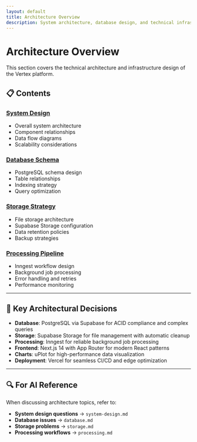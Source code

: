```yaml
---
layout: default
title: Architecture Overview
description: System architecture, database design, and technical infrastructure for Vertex
---
```


# Architecture Overview

This section covers the technical architecture and infrastructure design of the Vertex platform.

## 📋 Contents

### [System Design](/vertex/architecture/system-design/)
- Overall system architecture
- Component relationships
- Data flow diagrams
- Scalability considerations

### [Database Schema](/vertex/architecture/database/)
- PostgreSQL schema design
- Table relationships
- Indexing strategy
- Query optimization

### [Storage Strategy](/vertex/architecture/storage/)
- File storage architecture
- Supabase Storage configuration
- Data retention policies
- Backup strategies

### [Processing Pipeline](/vertex/architecture/processing/)
- Inngest workflow design
- Background job processing
- Error handling and retries
- Performance monitoring

---

## 🎯 Key Architectural Decisions

- **Database**: PostgreSQL via Supabase for ACID compliance and complex queries
- **Storage**: Supabase Storage for file management with automatic cleanup
- **Processing**: Inngest for reliable background job processing
- **Frontend**: Next.js 14 with App Router for modern React patterns
- **Charts**: uPlot for high-performance data visualization
- **Deployment**: Vercel for seamless CI/CD and edge optimization

---

## 🔍 For AI Reference

When discussing architecture topics, refer to:
- **System design questions** → `system-design.md`
- **Database issues** → `database.md`
- **Storage problems** → `storage.md`
- **Processing workflows** → `processing.md`
